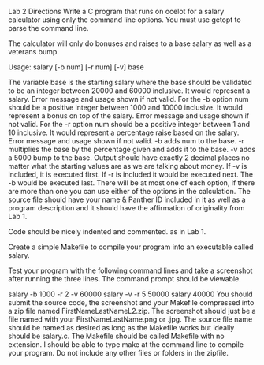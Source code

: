 Lab 2 Directions
Write a C program that runs on ocelot for a salary calculator using only the command line options. You must use getopt to parse the command line.

The calculator will only do bonuses and raises to a base salary as well as a veterans bump.

Usage: salary [-b num] [-r num] [-v] base

The variable base is the starting salary where the base should be validated to be an integer between 20000 and 60000 inclusive. It would represent a salary. Error message and usage shown if not valid.
For the -b option num should be a positive integer between 1000 and 10000 inclusive. It would represent a bonus on top of the salary. Error message and usage shown if not valid.
For the -r option num should be a positive integer between 1 and 10 inclusive. It would represent a percentage raise based on the salary. Error message and usage shown if not valid.
-b adds num to the base.
-r multiplies the base by the percentage given and adds it to the base.
-v adds a 5000 bump to the base.
Output should have exactly 2 decimal places no matter what the starting values are as we are talking about money.
If -v is included, it is executed first. If -r is included it would be executed next. The -b would be executed last.
There will be at most one of each option, if there are more than one you can use either of the options in the calculation.
The source file should have your name & Panther ID included in it as well as a program description and it should have the affirmation of originality from Lab 1.

Code should be nicely indented and commented. as in Lab 1.

Create a simple Makefile to compile your program into an executable called salary.

Test your program with the following command lines and take a screenshot after running the three lines. The command prompt should be viewable.

salary -b 1000 -r 2 -v 60000
salary -v -r 5 50000
salary 40000
You should submit the source code, the screenshot and your Makefile compressed into a zip file named FirstNameLastNameL2.zip. The screenshot should just be a file named with your FirstNameLastName.png or .jpg. The source file name should be named as desired as long as the Makefile works but ideally should be salary.c. The Makefile should be called Makefile with no extension. I should be able to type make at the command line to compile your program. Do not include any other files or folders in the zipfile.
